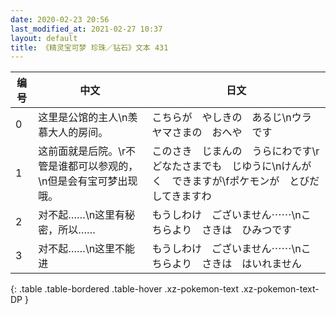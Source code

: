 ```yaml
---
date: 2020-02-23 20:56
last_modified_at: 2021-02-27 10:37
layout: default
title: 《精灵宝可梦 珍珠／钻石》文本 431
---
```

| 编号 | 中文 | 日文 |
| ---- | ---- | ---- |
| 0 | 这里是公馆的主人\n羡慕大人的房间。 | こちらが　やしきの　あるじ\nウラヤマさまの　おへや　です |
| 1 | 这前面就是后院。\r不管是谁都可以参观的，\n但是会有宝可梦出现哦。 | このさき　じまんの　うらにわです\rどなたさまでも　じゆうに\nけんがく　できますが\fポケモンが　とびだしてきますわ |
| 2 | 对不起……\n这里有秘密，所以…… | もうしわけ　ございません⋯⋯\nこちらより　さきは　ひみつです |
| 3 | 对不起……\n这里不能进 | もうしわけ　ございません⋯⋯\nこちらより　さきは　はいれません |
{: .table .table-bordered .table-hover .xz-pokemon-text .xz-pokemon-text-DP }